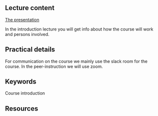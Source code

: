 ## Lecture content

[The presentation](https://rawcdn.githack.com/1dv031/syllabus/a8678b9c405f294614d2e39d9b345d4bfc2dfcf2/lectures/00_Course-Introduction/index.html)
 
 In the introduction lecture you will get info about how the course will work and persons involved.
 
## Practical details

For communication on the course we mainly use the slack room for the course. In the peer-instruction we will use zoom.


## Keywords
Course introduction

## Resources


